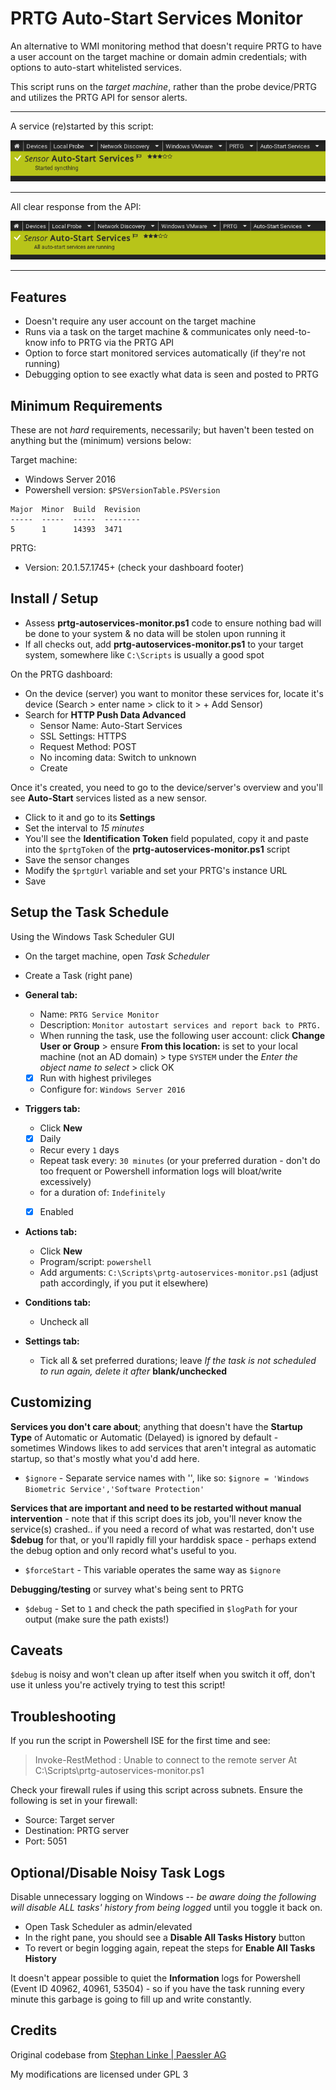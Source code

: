 # PRTG Auto-Start Services Monitor
An alternative to WMI monitoring method that doesn't require PRTG to have a user account on the target machine or domain admin credentials; with options to auto-start whitelisted services.

This script runs on the *target machine*, rather than the probe device/PRTG and utilizes the PRTG API for sensor alerts.

***
A service (re)started by this script:

![started service](started-service.png)
***
All clear response from the API:

![all services running](all-running.png)
***

## Features
- Doesn't require any user account on the target machine
- Runs via a task on the target machine & communicates only need-to-know info to PRTG via the PRTG API
- Option to force start monitored services automatically (if they're not running)
- Debugging option to see exactly what data is seen and posted to PRTG

## Minimum Requirements
These are not *hard* requirements, necessarily; but haven't been tested on anything but the (minimum) versions below:

Target machine:
- Windows Server 2016
- Powershell version: `$PSVersionTable.PSVersion`

```text
Major  Minor  Build  Revision
-----  -----  -----  --------
5      1      14393  3471   
```

PRTG:
- Version:  20.1.57.1745+ (check your dashboard footer)


## Install / Setup
- Assess **prtg-autoservices-monitor.ps1** code to ensure nothing bad will be done to your system & no data will be stolen upon running it
- If all checks out, add **prtg-autoservices-monitor.ps1** to your target system, somewhere like `C:\Scripts` is usually a good spot

On the PRTG dashboard:
- On the device (server) you want to monitor these services for, locate it's device (Search > enter name > click to it > + Add Sensor)
- Search for **HTTP Push Data Advanced**
  - Sensor Name: Auto-Start Services
  - SSL Settings: HTTPS
  - Request Method: POST
  - No incoming data: Switch to unknown
  - Create

 Once it's created, you need to go to the device/server's overview and you'll see **Auto-Start** services listed as a new sensor.  
 - Click to it and go to its **Settings**
 - Set the interval to *15 minutes*
 - You'll see the **Identification Token** field populated, copy it and paste into the `$prtgToken` of the **prtg-autoservices-monitor.ps1** script
 - Save the sensor changes
 - Modify the `$prtgUrl` variable and set your PRTG's instance URL
 - Save

## Setup the Task Schedule
Using the Windows Task Scheduler GUI
- On the target machine, open *Task Scheduler*
- Create a Task (right pane)


- **General tab:**
  - Name: `PRTG Service Monitor`
  - Description: `Monitor autostart services and report back to PRTG.`
  - When running the task, use the following user account: click **Change User or Group** > ensure **From this location:** is set to your local machine (not an AD domain) > type `SYSTEM` under the *Enter the object name to select* > click OK
  - [x] Run with highest privileges
  - Configure for: `Windows Server 2016`


- **Triggers tab:**
  - Click **New**
  - [x] Daily
  - Recur every `1` days
  - Repeat task every: `30 minutes` (or your preferred duration - don't do too frequent or Powershell information logs will bloat/write excessively)
  - for a duration of: `Indefinitely`
  - [x] Enabled


- **Actions tab:**
  - Click **New**
  - Program/script: `powershell`
  - Add arguments: `C:\Scripts\prtg-autoservices-monitor.ps1` (adjust path accordingly, if you put it elsewhere)


- **Conditions tab:**
  - Uncheck all


- **Settings tab:**
  - Tick all & set preferred durations; leave *If the task is not scheduled to run again, delete it after* **blank/unchecked**

## Customizing
**Services you don't care about**; anything that doesn't have the **Startup Type** of Automatic or Automatic (Delayed) is ignored by default - sometimes Windows likes to add services that aren't integral as automatic startup, so that's mostly what you'd add here.
- `$ignore` - Separate service names with '', like so: `$ignore = 'Windows Biometric Service','Software Protection'`

**Services that are important and need to be restarted without manual intervention** - note that if this script does its job, you'll never know the service(s) crashed.. if you need a record of what was restarted, don't use **$debug** for that, or you'll rapidly fill your harddisk space - perhaps extend the debug option and only record what's useful to you.
- `$forceStart` - This variable operates the same way as `$ignore`

**Debugging/testing** or survey what's being sent to PRTG
- `$debug` - Set to `1` and check the path specified in `$logPath` for your output (make sure the path exists!)

## Caveats
`$debug` is noisy and won't clean up after itself when you switch it off, don't use it unless you're actively trying to test this script!

## Troubleshooting
If you run the script in Powershell ISE for the first time and see:
> Invoke-RestMethod : Unable to connect to the remote server
At C:\Scripts\prtg-autoservices-monitor.ps1

Check your firewall rules if using this script across subnets.  Ensure the following is set in your firewall:
- Source: Target server
- Destination: PRTG server
- Port: 5051

## Optional/Disable Noisy Task Logs
Disable unnecessary logging on Windows -- *be aware doing the following will disable ALL tasks' history from being logged* until you toggle it back on.
- Open Task Scheduler as admin/elevated
- In the right pane, you should see a **Disable All Tasks History** button
- To revert or begin logging again, repeat the steps for **Enable All Tasks History**

It doesn't appear possible to quiet the **Information** logs for Powershell (Event ID 40962, 40961, 53504) - so if you have the task running every minute this garbage is going to fill up and write constantly.

## Credits
Original codebase from [Stephan Linke | Paessler AG](https://kb.paessler.com/en/topic/67869-auto-starting-services)

My modifications are licensed under GPL 3
